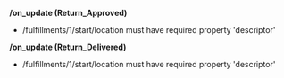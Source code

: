 **/on_update (Return_Approved)**
- /fulfillments/1/start/location must have required property 'descriptor'

**/on_update (Return_Delivered)**
- /fulfillments/1/start/location must have required property 'descriptor'

